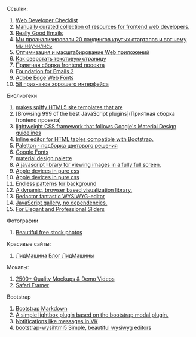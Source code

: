 Ссылки:

1. [Web Developer Checklist](http://webdevchecklist.com)
2. [Manually curated collection of resources for frontend web developers.](https://github.com/dypsilon/frontend-dev-bookmarks)
3. [Really Good Emails](http://reallygoodemails.com)
4. [Мы проанализировали 20 лэндингов крутых стартапов и вот чему мы научились](https://habrahabr.ru/company/carrotquest/blog/240719/)
5. [Оптимизация и масштабирование Web приложений](https://ruhighload.com)
6. [Как сверстать текстовую страницу](http://artgorbunov.ru/bb/soviet/20141103/)
7. [Приятная сборка frontend проекта](https://habrahabr.ru/post/250569/)
8. [Foundation for Emails 2](http://foundation.zurb.com/emails.html)
9. [Adobe Edge Web Fonts](https://edgewebfonts.adobe.com)
10. [58 признаков хорошего интерфейса](https://habrahabr.ru/post/247367/)

Библиотеки

1. [makes spiffy HTML5 site templates that are](https://html5up.net)
2. [Browsing 999 of the best JavaScript plugins](Приятная сборка frontend проекта)
3. [lightweight CSS framework that follows Google's Material Design guidelines](https://www.muicss.com)
4. [Inline editor for HTML tables compatible with Bootstrap.](https://github.com/markcell/jQuery-Tabledit)
5. [Paletton - подборка цветового решения](http://paletton.com/#uid=1000u0kllllaFw0g0qFqFg0w0aF)
6. [Google Fonts](https://fonts.google.com)
7. [material design palette](https://www.materialpalette.com/purple/deep-purple)
8. [A javascript library for viewing images in a fully full screen.](http://tholman.com/intense-images/)
9. [Apple devices in pure css](http://purecssapple.com/?type=7&width=394&color=rgba(242%2C242%2C242))
10. [Apple devices in pure css](http://lukejamestaylor.com/portfolio/css-devices/)
11. [Endless patterns for background](https://www.toptal.com/designers/subtlepatterns/)
12. [A dynamic, browser based visualization library.](http://visjs.org/#gallery)
13. [Redactor fantastic WYSIWYG-editor](https://imperavi.com/redactor/examples/)
14. [JavaScript gallery, no dependencies.](http://photoswipe.com)
15. [For Elegant and Professional Sliders](http://bqworks.com/slider-pro/)

Фотографии

1. [Beautiful free stock photos](https://stocksnap.io)

Красивые сайты:

1. [ЛидМашина](http://leadmachine.ru) [Блог ЛидМашины](http://leadmachine.ru/blog/)

Мокапы:

1. [2500+ Quality Mockups & Demo Videos](https://placeit.net)
2. [Safari Framer](http://framer.coalla.ru)

Bootstrap

1. [Bootstrap Markdown](http://www.codingdrama.com/bootstrap-markdown/)
2. [A simple lightbox plugin based on the bootstrap modal plugin.](https://www.jasonbutz.info/bootstrap-lightbox/)
3. [Notifications like messages in VK](https://github.com/ifightcrime/bootstrap-growl)
4. [bootstrap-wysihtml5 Simple, beautiful wysiwyg editors](http://jhollingworth.github.io/bootstrap-wysihtml5/)
